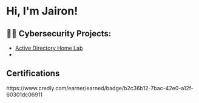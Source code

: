 <h1>Hi, I'm Jairon! 
<h2>👨‍💻 Cybersecurity Projects:</h2>

  - [Active Directory Home Lab](https://github.com/MrVoldy/LABURL)
  - 
<h2>Certifications</h2>https://www.credly.com/earner/earned/badge/b2c36b12-7bac-42e0-a12f-60301dc06911

<!--
**joshmadakor1/joshmadakor1** is a ✨ _special_ ✨ repository because its `README.md` (this file) appears on your GitHub profile.

Here are some ideas to get you started:

- 🔭 I’m currently working on ...
- 🌱 I’m currently learning ...
- 👯 I’m looking to collaborate on ...
- 🤔 I’m looking for help with ...
- 💬 Ask me about ...
- 📫 How to reach me: ...
- 😄 Pronouns: ...
- ⚡ Fun fact: ...
-->
